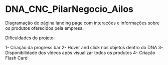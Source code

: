 # DNA_CNC_PilarNegocio_Ailos
Diagramação de página landing page com interações e informações sobre os produtos oferecidos pela empresa.

Dificuldades do projeto:

1- Criação da progress bar
2- Hover and click nos objetos dentro do DNA
3- Disponibilidade dos vídeos após visualizar todos os produtos
4- Criação Flash Card